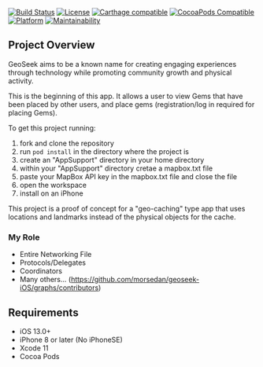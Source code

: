 [![Build Status][travis-image]][travis-url]
[![License][license-image]][license-url]
[![Carthage compatible](https://img.shields.io/badge/Carthage-compatible-4BC51D.svg?style=flat)](https://github.com/Carthage/Carthage)
[![CocoaPods Compatible](https://img.shields.io/cocoapods/v/EZSwiftExtensions.svg)](https://img.shields.io/cocoapods/v/LFAlertController.svg)  
[![Platform](https://img.shields.io/cocoapods/p/LFAlertController.svg?style=flat)](http://cocoapods.org/pods/LFAlertController)
[![Maintainability](https://api.codeclimate.com/v1/badges/cd8a5fb9bc6d279eda58/maintainability)](https://codeclimate.com/github/Lambda-School-Labs/geoseek-iOS/maintainability)

## Project Overview

GeoSeek aims to be a known name for creating engaging experiences through technology while promoting community growth and physical activity.

This is the beginning of this app. It allows a user to view Gems that have been placed by other users, and place gems (registration/log in required for placing Gems).

To get this project running:
  1. fork and clone the repository
  2. run `pod install` in the directory where the project is
  3. create an "AppSupport" directory in your home directory
  4. within your "AppSupport" directory cretae a mapbox.txt file
  5. paste your MapBox API key in the mapbox.txt file and close the file
  6. open the workspace
  7. install on an iPhone

This project is a proof of concept for a "geo-caching" type app that uses locations and landmarks instead of the physical objects for the cache. 

### My Role

-    Entire Networking File
-    Protocols/Delegates
-    Coordinators
-    Many others... (https://github.com/morsedan/geoseek-iOS/graphs/contributors)

## Requirements

-   iOS 13.0+
-   iPhone 8 or later (No iPhoneSE)
-   Xcode 11
-   Cocoa Pods



[swift-image]: https://img.shields.io/badge/swift-5.0-orange.svg
[swift-url]: https://swift.org/
[license-image]: https://img.shields.io/badge/License-MIT-blue.svg
[license-url]: LICENSE
[travis-image]: https://img.shields.io/travis/dbader/node-datadog-metrics/master.svg?style=flat-square
[travis-url]: https://travis-ci.org/dbader/node-datadog-metrics
[codebeat-image]: https://codebeat.co/badges/c19b47ea-2f9d-45df-8458-b2d952fe9dad
[codebeat-url]: https://codebeat.co/projects/github-com-vsouza-awesomeios-com
